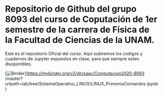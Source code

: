 # Repositorio de Github del grupo 8093 del curso de Coputación de 1er semestre de la carrera de Física de la Facultad de Ciencias de la UNAM.

Este es el repositorio Oficial del curso.
Aqui subiremos los codigos y cuadernos de Jupyter expuestos en clase, para que siempre esten disoponibles.


[![Binder](https://mybinder.org/badge_logo.svg)](https://mybinder.org/v2/gh/saac/Computacion2020-8093
/master?urlpath=lab/tree/SistemaOperativo_LINUX/LINUX_PrimerosComandos.ipynb)
